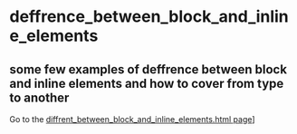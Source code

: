 # deffrence_between_block_and_inline_elements
## some few examples of deffrence between block and inline elements and how to cover from type to another
Go to the [diffrent_between_block_and_inline_elements.html page](https://mohamedessam37.github.io/block_and_inline_elements/)] 
